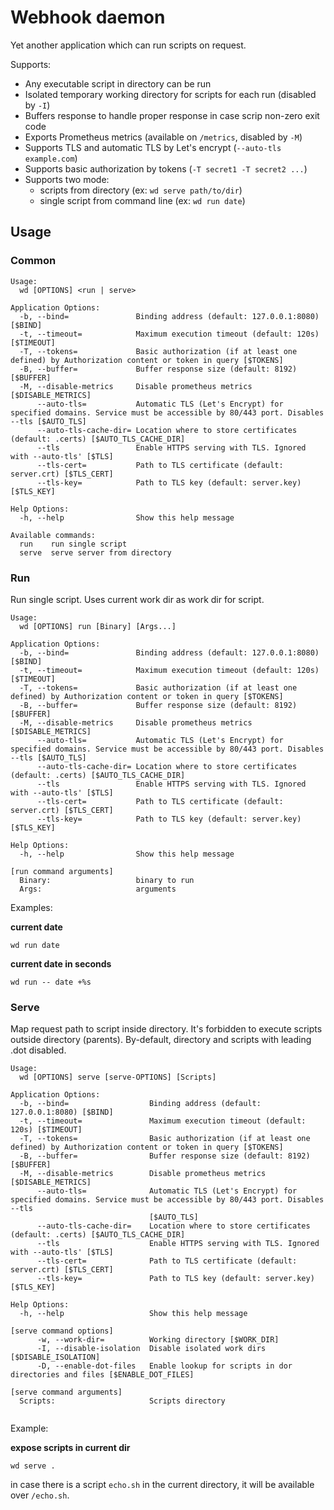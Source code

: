 # Webhook daemon

Yet another application which can run scripts on request.

Supports:

* Any executable script in directory can be run
* Isolated temporary working directory for scripts for each run (disabled by `-I`)
* Buffers response to handle proper response in case scrip non-zero exit code
* Exports Prometheus metrics (available on `/metrics`, disabled by `-M`)
* Supports TLS and automatic TLS by Let's encrypt (`--auto-tls example.com`)
* Supports basic authorization by tokens (`-T secret1 -T secret2 ...`)
* Supports two mode: 
  * scripts from directory (ex: `wd serve path/to/dir`)
  * single script from command line (ex: `wd run date`)

## Usage

### Common

```
Usage:
  wd [OPTIONS] <run | serve>

Application Options:
  -b, --bind=               Binding address (default: 127.0.0.1:8080) [$BIND]
  -t, --timeout=            Maximum execution timeout (default: 120s) [$TIMEOUT]
  -T, --tokens=             Basic authorization (if at least one defined) by Authorization content or token in query [$TOKENS]
  -B, --buffer=             Buffer response size (default: 8192) [$BUFFER]
  -M, --disable-metrics     Disable prometheus metrics [$DISABLE_METRICS]
      --auto-tls=           Automatic TLS (Let's Encrypt) for specified domains. Service must be accessible by 80/443 port. Disables --tls [$AUTO_TLS]
      --auto-tls-cache-dir= Location where to store certificates (default: .certs) [$AUTO_TLS_CACHE_DIR]
      --tls                 Enable HTTPS serving with TLS. Ignored with --auto-tls' [$TLS]
      --tls-cert=           Path to TLS certificate (default: server.crt) [$TLS_CERT]
      --tls-key=            Path to TLS key (default: server.key) [$TLS_KEY]

Help Options:
  -h, --help                Show this help message

Available commands:
  run    run single script
  serve  serve server from directory

```

### Run 

Run single script. Uses current work dir as work dir for script.

```
Usage:
  wd [OPTIONS] run [Binary] [Args...]

Application Options:
  -b, --bind=               Binding address (default: 127.0.0.1:8080) [$BIND]
  -t, --timeout=            Maximum execution timeout (default: 120s) [$TIMEOUT]
  -T, --tokens=             Basic authorization (if at least one defined) by Authorization content or token in query [$TOKENS]
  -B, --buffer=             Buffer response size (default: 8192) [$BUFFER]
  -M, --disable-metrics     Disable prometheus metrics [$DISABLE_METRICS]
      --auto-tls=           Automatic TLS (Let's Encrypt) for specified domains. Service must be accessible by 80/443 port. Disables --tls [$AUTO_TLS]
      --auto-tls-cache-dir= Location where to store certificates (default: .certs) [$AUTO_TLS_CACHE_DIR]
      --tls                 Enable HTTPS serving with TLS. Ignored with --auto-tls' [$TLS]
      --tls-cert=           Path to TLS certificate (default: server.crt) [$TLS_CERT]
      --tls-key=            Path to TLS key (default: server.key) [$TLS_KEY]

Help Options:
  -h, --help                Show this help message

[run command arguments]
  Binary:                   binary to run
  Args:                     arguments

```

Examples:

**current date**

`wd run date`

**current date in seconds**

`wd run -- date +%s`



### Serve

Map request path to script inside directory. It's forbidden to execute scripts outside directory (parents).
By-default, directory and scripts with leading .dot disabled. 

```
Usage:
  wd [OPTIONS] serve [serve-OPTIONS] [Scripts]

Application Options:
  -b, --bind=                  Binding address (default: 127.0.0.1:8080) [$BIND]
  -t, --timeout=               Maximum execution timeout (default: 120s) [$TIMEOUT]
  -T, --tokens=                Basic authorization (if at least one defined) by Authorization content or token in query [$TOKENS]
  -B, --buffer=                Buffer response size (default: 8192) [$BUFFER]
  -M, --disable-metrics        Disable prometheus metrics [$DISABLE_METRICS]
      --auto-tls=              Automatic TLS (Let's Encrypt) for specified domains. Service must be accessible by 80/443 port. Disables --tls
                               [$AUTO_TLS]
      --auto-tls-cache-dir=    Location where to store certificates (default: .certs) [$AUTO_TLS_CACHE_DIR]
      --tls                    Enable HTTPS serving with TLS. Ignored with --auto-tls' [$TLS]
      --tls-cert=              Path to TLS certificate (default: server.crt) [$TLS_CERT]
      --tls-key=               Path to TLS key (default: server.key) [$TLS_KEY]

Help Options:
  -h, --help                   Show this help message

[serve command options]
      -w, --work-dir=          Working directory [$WORK_DIR]
      -I, --disable-isolation  Disable isolated work dirs [$DISABLE_ISOLATION]
      -D, --enable-dot-files   Enable lookup for scripts in dor directories and files [$ENABLE_DOT_FILES]

[serve command arguments]
  Scripts:                     Scripts directory


```


Example:


**expose scripts in current dir**

```
wd serve .
```

in case there is a script `echo.sh` in the current directory, it will be available over `/echo.sh`.